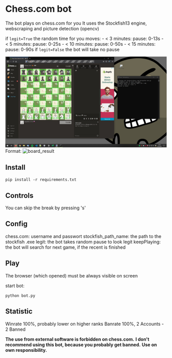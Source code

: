 # Chess.com bot

The bot plays on chess.com for you
It uses the Stockfish13 engine, webscraping and picture detection (opencv)

if ```legit=True``` the random time for you moves:
    - < 3 minutes: pause: 0-13s
    - < 5 minutes: pause: 0-25s
    - < 10 minutes: pause: 0-50s
    - < 15 minutes: pause: 0-90s
if ```legit=False``` the bot will take no pause

![Board result](/board_result.jpg)
Format: ![board_result](url)


## Install

```
pip install -r requirements.txt
```

## Controls

You can skip the break by pressing 's'


## Config

chess.com: username and passwort
stockfish_path_name: the path to the stockfish .exe
legit: the bot takes random pause to look legit
keepPlaying: the bot will search for next game, if the recent is finished

## Play

The browser (which opened) must be always visible on screen

start bot:
```
python bot.py
```
## Statistic

Winrate 100%, probably lower on higher ranks
Banrate 100%, 2 Accounts - 2 Banned

**The use from external software is forbidden on chess.com.**
**I don't recommend using this bot, because you probably get banned.**
**Use on own responsibility.**
